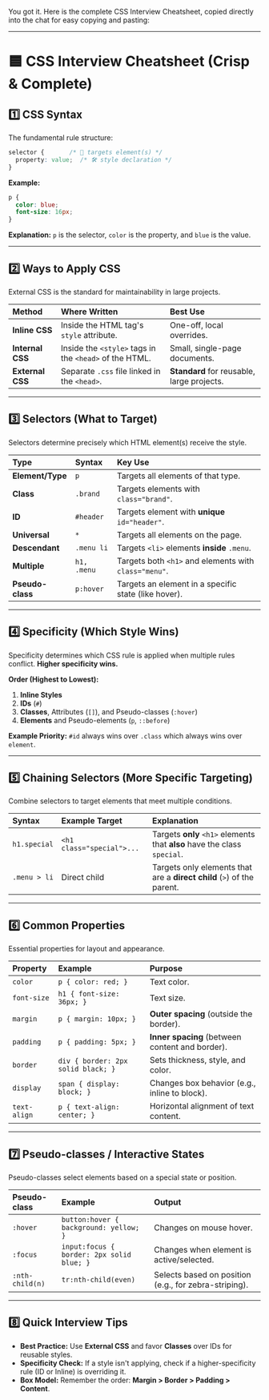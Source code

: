 You got it. Here is the complete CSS Interview Cheatsheet, copied directly into the chat for easy copying and pasting:

-----

# 🟦 CSS Interview Cheatsheet (Crisp & Complete)

## 1️⃣ CSS Syntax

The fundamental rule structure:

```css
selector {       /* 🎯 targets element(s) */
  property: value;  /* 🛠️ style declaration */
}
```

**Example:**

```css
p { 
  color: blue; 
  font-size: 16px; 
}
```

**Explanation:** `p` is the selector, `color` is the property, and `blue` is the value.

-----

## 2️⃣ Ways to Apply CSS

External CSS is the standard for maintainability in large projects.

| Method | Where Written | Best Use |
| :--- | :--- | :--- |
| **Inline CSS** | Inside the HTML tag's `style` attribute. | One-off, local overrides. |
| **Internal CSS** | Inside the `<style>` tags in the `<head>` of the HTML. | Small, single-page documents. |
| **External CSS** | Separate `.css` file linked in the `<head>`. | **Standard** for reusable, large projects. |

-----

## 3️⃣ Selectors (What to Target)

Selectors determine precisely which HTML element(s) receive the style.

| Type | Syntax | Key Use |
| :--- | :--- | :--- |
| **Element/Type** | `p` | Targets all elements of that type. |
| **Class** | `.brand` | Targets elements with `class="brand"`. |
| **ID** | `#header` | Targets element with **unique** `id="header"`. |
| **Universal** | `*` | Targets all elements on the page. |
| **Descendant** | `.menu li` | Targets `<li>` elements **inside** `.menu`. |
| **Multiple** | `h1, .menu` | Targets both `<h1>` and elements with `class="menu"`. |
| **Pseudo-class** | `p:hover` | Targets an element in a specific state (like hover). |

-----

## 4️⃣ Specificity (Which Style Wins)

Specificity determines which CSS rule is applied when multiple rules conflict. **Higher specificity wins.**

**Order (Highest to Lowest):**

1.  **Inline Styles**
2.  **IDs** (`#`)
3.  **Classes**, Attributes (`[]`), and Pseudo-classes (`:hover`)
4.  **Elements** and Pseudo-elements (`p`, `::before`)

**Example Priority:** `#id` always wins over `.class` which always wins over `element`.

-----

## 5️⃣ Chaining Selectors (More Specific Targeting)

Combine selectors to target elements that meet multiple conditions.

| Syntax | Example Target | Explanation |
| :--- | :--- | :--- |
| `h1.special` | `<h1 class="special">...` | Targets **only** `<h1>` elements that **also** have the class `special`. |
| `.menu > li` | Direct child | Targets only elements that are a **direct child** (`>`) of the parent. |

-----

## 6️⃣ Common Properties

Essential properties for layout and appearance.

| Property | Example | Purpose |
| :--- | :--- | :--- |
| `color` | `p { color: red; }` | Text color. |
| `font-size` | `h1 { font-size: 36px; }` | Text size. |
| `margin` | `p { margin: 10px; }` | **Outer spacing** (outside the border). |
| `padding` | `p { padding: 5px; }` | **Inner spacing** (between content and border). |
| `border` | `div { border: 2px solid black; }` | Sets thickness, style, and color. |
| `display` | `span { display: block; }` | Changes box behavior (e.g., inline to block). |
| `text-align` | `p { text-align: center; }` | Horizontal alignment of text content. |

-----

## 7️⃣ Pseudo-classes / Interactive States

Pseudo-classes select elements based on a special state or position.

| Pseudo-class | Example | Output |
| :--- | :--- | :--- |
| `:hover` | `button:hover { background: yellow; }` | Changes on mouse hover. |
| `:focus` | `input:focus { border: 2px solid blue; }` | Changes when element is active/selected. |
| `:nth-child(n)` | `tr:nth-child(even)` | Selects based on position (e.g., for zebra-striping). |

-----

## 8️⃣ Quick Interview Tips

  * **Best Practice:** Use **External CSS** and favor **Classes** over IDs for reusable styles.
  * **Specificity Check:** If a style isn't applying, check if a higher-specificity rule (ID or Inline) is overriding it.
  * **Box Model:** Remember the order: **Margin \> Border \> Padding \> Content**.
